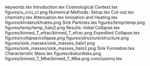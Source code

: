 keywords.tex
Introduction.tex
Cosmological Context.tex
figures/u_cr/u_cr.png
Numerical Methods: Setup.tex
Cut-out.tex
chemistry.tex
Attenuation.tex
Ionisation and Heating.tex
figures/khrates/khrates.png
Sink Particles.tex
figures/temp/temp.png
figures/temp/temp_halo2.png
Results: Initial Collapse.tex
figures/binned_T_efrac/binned_T_efrac.png
Expedited Collapse.tex
figures/collapse/collapse.png
figures/structure/structure.png
figures/sink_masses/sink_masses_halo1.png
figures/sink_masses/sink_masses_halo2.png
Sink Formation.tex
Characteristic Mass.tex
figures/disks/disks.png
figures/binned_T_Mbe/binned_T_Mbe.png
conclusions.tex
